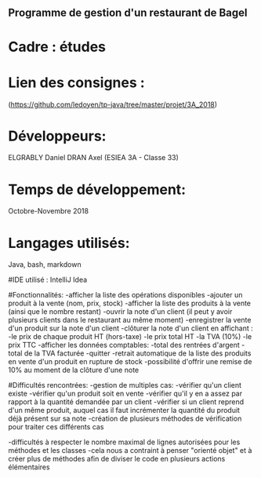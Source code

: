 ## Programme de gestion d'un restaurant de Bagel

# Cadre : études

# Lien des consignes :
(https://github.com/ledoyen/tp-java/tree/master/projet/3A_2018)

# Développeurs:
ELGRABLY Daniel
DRAN Axel
(ESIEA 3A - Classe 33)

# Temps de développement:
Octobre-Novembre 2018

# Langages utilisés:
Java, bash, markdown

#IDE utilisé :
IntelliJ Idea

#Fonctionnalités:
-afficher la liste des opérations disponibles
-ajouter un produit à la vente (nom, prix, stock)
-afficher la liste des produits à la vente (ainsi que le nombre restant)
-ouvrir la note d'un client (il peut y avoir plusieurs clients dans le restaurant au même moment)
-enregistrer la vente d'un produit sur la note d'un client
-clôturer la note d'un client en affichant :
	-le prix de chaque produit HT (hors-taxe)
	-le prix total HT
	-la TVA (10%)
	-le prix TTC
-afficher les données comptables:
	-total des rentrées d'argent
	-total de la TVA facturée
-quitter
-retrait automatique de la liste des produits en vente d'un produit en rupture de stock
-possibilité d'offrir une remise de 10% au moment de la clôture d'une note

#Difficultés rencontrées:
-gestion de multiples cas:
	-vérifier qu'un client existe
	-vérifier qu'un produit soit en vente
	-vérifier qu'il y en a assez par rapport à la quantité demandée par un client
	-vérifier si un client reprend d'un même produit, auquel cas il faut incrémenter la quantité du produit déjà présent sur sa note
   -création de plusieurs méthodes de vérification pour traiter ces différents cas

-difficultés à respecter le nombre maximal de lignes autorisées pour les méthodes et les classes
   -cela nous a contraint à penser "orienté objet" et à créer plus de méthodes afin de diviser le code en plusieurs actions élémentaires

